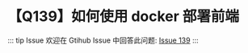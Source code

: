 # 【Q139】如何使用 docker 部署前端


::: tip Issue
欢迎在 Gtihub Issue 中回答此问题: [Issue 139](https://github.com/kangyana/daily-question/issues/139)
:::

